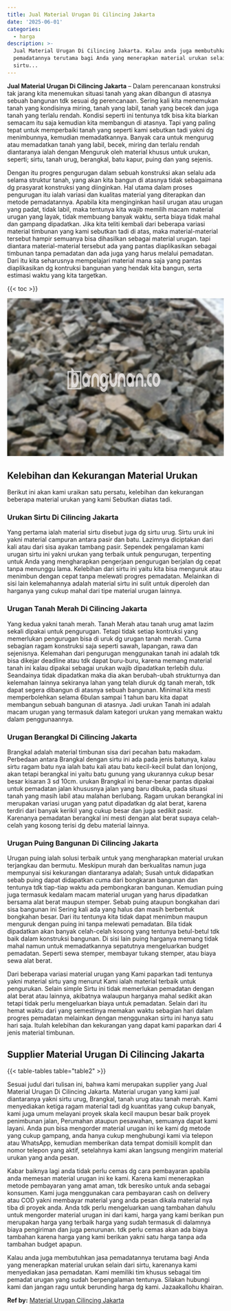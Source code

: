 ```yaml
---
title: Jual Material Urugan Di Cilincing Jakarta
date: '2025-06-01'
categories:
  - harga
description: >-
  Jual Material Urugan Di Cilincing Jakarta. Kalau anda juga membutuhkan jasa
  pemadatannya terutama bagi Anda yang menerapkan material urukan selain dari
  sirtu...
---
```


**Jual Material Urugan Di Cilincing Jakarta** – Dalam perencanaan konstruksi tak jarang kita menemukan situasi tanah yang akan dibangun di atasnya sebuah bangunan tdk sesuai dg perencanaan. Sering kali kita menemukan tanah yang kondisinya miring, tanah yang labil, tanah yang becek dan juga tanah yang terlalu rendah. Kondisi seperti ini tentunya tdk bisa kita biarkan semacam itu saja kemudian kita membangun di atasnya. Tapi yang paling tepat untuk memperbaiki tanah yang seperti kami sebutkan tadi yakni dg menimbunnya, kemudian memadatkannya. Banyak cara untuk mengurug atau memadatkan tanah yang labil, becek, miring dan terlalu rendah diantaranya ialah dengan Menguruk oleh material khusus untuk urukan, seperti; sirtu, tanah urug, berangkal, batu kapur, puing dan yang sejenis.

Dengan itu progres pengurugan dalam sebuah konstruksi akan selalu ada selama struktur tanah, yang akan kita bangun di atasnya tidak sebagaimana dg prasyarat konstruksi yang diinginkan. Hal utama dalam proses pengurugan itu ialah variasi dan kualitas material yang diterapkan dan metode pemadatannya. Apabila kita menginginkan hasil urugan atau urugan yang padat, tidak labil, maka tentunya kita wajib memilih macam material urugan yang layak, tidak membuang banyak waktu, serta biaya tidak mahal dan gampang dipadatkan. Jika kita teliti kembali dari beberapa variasi material timbunan yang kami sebutkan tadi di atas, maka material-material tersebut hampir semuanya bisa dihasilkan sebagai material urugan. tapi diantara material-material tersebut ada yang pantas diaplikasikan sebagai timbunan tanpa pemadatan dan ada juga yang harus melalui pemadatan. Dari itu kita seharusnya mempelajari material mana saja yang pantas diaplikasikan dg kontruksi bangunan yang hendak kita bangun, serta estimasi waktu yang kita targetkan.

{{< toc >}}

![Jual Material Urugan Di Cilincing Jakarta](/images/jual-urugan-15.png)

## Kelebihan dan Kekurangan Material Urukan

Berikut ini akan kami uraikan satu persatu, kelebihan dan kekurangan beberapa material urukan yang kami Sebutkan diatas tadi.

### Urukan Sirtu Di Cilincing Jakarta

Yang pertama ialah material sirtu disebut juga dg sirtu urug. Sirtu uruk ini yakni material campuran antara pasir dan batu. Lazimnya diciptakan dari kali atau dari sisa ayakan tambang pasir. Sependek pengalaman kami urugan sirtu ini yakni urukan yang terbaik untuk pengurugan, terpenting untuk Anda yang mengharapkan pengerjaan pengurugan berjalan dg cepat tanpa menunggu lama. Kelebihan dari sirtu ini yaitu kita bisa menguruk atau menimbun dengan cepat tanpa melewati progres pemadatan. Melainkan di sisi lain kelemahannya adalah material sirtu ini sulit untuk diperoleh dan harganya yang cukup mahal dari tipe material urugan lainnya.

### Urugan Tanah Merah Di Cilincing Jakarta

Yang kedua yakni tanah merah. Tanah Merah atau tanah urug amat lazim sekali dipakai untuk pengurugan. Tetapi tidak setiap kontruksi yang memerlukan pengurugan bisa di uruk dg urugan tanah merah. Cuma sebagian ragam konstruksi saja seperti sawah, lapangan, rawa dan sejenisnya. Kelemahan dari pengurugan menggunakan tanah ini adalah tdk bisa dikejar deadline atau tdk dapat buru-buru, karena memang material tanah ini kalau dipakai sebagai urukan wajib dipadatkan terlebih dulu. Seandainya tidak dipadatkan maka dia akan berubah-ubah strukturnya dan kelemahan lainnya sekiranya lahan yang telah diuruk dg tanah merah, tdk dapat segera dibangun di atasnya sebuah bangunan. Minimal kita mesti memperbolehkan selama 6bulan sampai 1 tahun baru kita dapat membangun sebuah bangunan di atasnya. Jadi urukan Tanah ini adalah macam urugan yang termasuk dalam kategori urukan yang memakan waktu dalam penggunaannya.

### Urugan Berangkal Di Cilincing Jakarta

Brangkal adalah material timbunan sisa dari pecahan batu makadam. Perbedaan antara Brangkal dengan sirtu ini ada pada jenis batunya, kalau sirtu ragam batu nya ialah batu kali atau batu kecil-kecil bulat dan lonjong, akan tetapi berangkal ini yaitu batu gunung yang ukurannya cukup besar besar kisaran 3 sd 10cm. urukan Brangkal ini benar-benar pantas dipakai untuk pemadatan jalan khususnya jalan yang baru dibuka, pada situasi tanah yang masih labil atau malahan berlubang. Ragam urukan berangkal ini merupakan variasi urugan yang patut dipadatkan dg alat berat, karena terdiri dari banyak kerikil yang cukup besar dan juga sedikit pasir. Karenanya pemadatan berangkal ini mesti dengan alat berat supaya celah-celah yang kosong terisi dg debu material lainnya.

### Urugan Puing Bangunan Di Cilincing Jakarta

Urugan puing ialah solusi terbaik untuk yang mengharapkan material urukan terjangkau dan bermutu. Meskipun murah dan berkualitas namun juga mempunyai sisi kekurangan diantaranya adalah; Susah untuk didapatkan sebab puing dapat didapatkan cuma dari bongkaran bangunan dan tentunya tdk tiap-tiap waktu ada pembongkaran bangunan. Kemudian puing juga termasuk kedalam macam material urugan yang harus dipadatkan bersama alat berat maupun stemper. Sebab puing ataupun bongkahan dari sisa bangunan ini Sering kali ada yang halus dan masih berbentuk bongkahan besar. Dari itu tentunya kita tidak dapat menimbun maupun menguruk dengan puing ini tanpa melewati pemadatan. Bila tidak dipadatkan akan banyak celah-celah kosong yang tentunya betul-betul tdk baik dalam konstruksi bangunan. Di sisi lain puing harganya memang tidak mahal namun untuk memadatkannya sepatutnya mengeluarkan budget pemadatan. Seperti sewa stemper, membayar tukang stemper, atau biaya sewa alat berat.

Dari beberapa variasi material urugan yang Kami paparkan tadi tentunya yakni material sirtu yang menurut Kami ialah material terbaik untuk pengurukan. Selain simple Sirtu ini tidak memerlukan pemadatan dengan alat berat atau lainnya, akibatnya walaupun harganya mahal sedikit akan tetapi tidak perlu mengeluarkan biaya untuk pemadatan. Selain dari itu hemat waktu dari yang semestinya memakan waktu sebagian hari dalam progres pemadatan melainkan dengan menggunakan sirtu ini hanya satu hari saja. Itulah kelebihan dan kekurangan yang dapat kami paparkan dari 4 jenis material timbunan.

## Supplier Material Urugan Di Cilincing Jakarta

{{< table-tables table="table2" >}}

Sesuai judul dari tulisan ini, bahwa kami merupakan supplier yang Jual Material Urugan Di Cilincing Jakarta. Material urugan yang kami jual diantaranya yakni sirtu urug, Brangkal, tanah urug atau tanah merah. Kami menyediakan ketiga ragam material tadi dg kuantitas yang cukup banyak, kami juga umum melayani proyek skala kecil maupun besar baik proyek penimbunan jalan, Perumahan ataupun pesawahan, semuanya dapat kami layani. Anda pun bisa mengorder material urugan ini ke kami dg metode yang cukup gampang, anda hanya cukup menghubungi kami via telepon atau WhatsApp, kemudian memberikan data tempat domisili komplit dan nomor telepon yang aktif, setelahnya kami akan langsung mengirim material urukan yang anda pesan.

Kabar baiknya lagi anda tidak perlu cemas dg cara pembayaran apabila anda memesan material urugan ini ke kami. Karena kami menerapkan metode pembayaran yang amat aman, tdk beresiko untuk anda sebagai konsumen. Kami juga menggunakan cara pembayaran cash on delivery atau COD yakni membayar material yang anda pesan dikala material nya tiba di proyek anda. Anda tdk perlu mengeluarkan uang tambahan dahulu untuk mengorder material urugan ini dari kami, harga yang kami berikan pun merupakan harga yang terbaik harga yang sudah termasuk di dalamnya biaya pengiriman dan juga penurunan. tdk perlu cemas akan ada biaya tambahan karena harga yang kami berikan yakni satu harga tanpa ada tambahan budget apapun.

Kalau anda juga membutuhkan jasa pemadatannya terutama bagi Anda yang menerapkan material urukan selain dari sirtu, karenanya kami menyediakan jasa pemadatan. Kami memiliki tim khusus sebagai tim pemadat urugan yang sudah berpengalaman tentunya. Silakan hubungi kami dan jangan ragu untuk berunding harga dg kami. Jazaakallohu khairan.

**Ref by:** [Material Urugan Cilincing Jakarta](https://id.wikipedia.org/wiki/Material)
